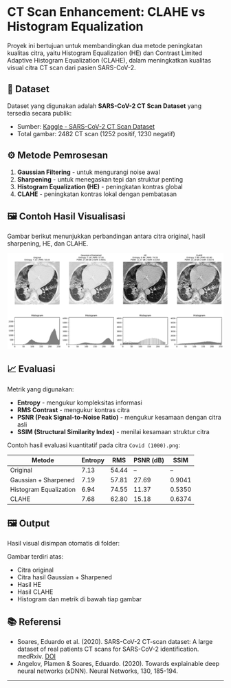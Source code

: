 # CT Scan Enhancement: CLAHE vs Histogram Equalization

Proyek ini bertujuan untuk membandingkan dua metode peningkatan kualitas citra, yaitu Histogram Equalization (HE) dan Contrast Limited Adaptive Histogram Equalization (CLAHE), dalam meningkatkan kualitas visual citra CT scan dari pasien SARS-CoV-2.

## 📂 Dataset
Dataset yang digunakan adalah **SARS-CoV-2 CT Scan Dataset** yang tersedia secara publik:

- Sumber: [Kaggle - SARS-CoV-2 CT Scan Dataset](https://www.kaggle.com/plameneduardo/sarscov2-ctscan-dataset)
- Total gambar: 2482 CT scan (1252 positif, 1230 negatif)

## ⚙️ Metode Pemrosesan
1. **Gaussian Filtering** - untuk mengurangi noise awal
2. **Sharpening** - untuk menegaskan tepi dan struktur penting
3. **Histogram Equalization (HE)** - peningkatan kontras global
4. **CLAHE** - peningkatan kontras lokal dengan pembatasan

## 🖼️ Contoh Hasil Visualisasi

Gambar berikut menunjukkan perbandingan antara citra original, hasil sharpening, HE, dan CLAHE.

![Hasil Visualisasi](results/comparison_Covid%20(1000).png)

## 📈 Evaluasi
Metrik yang digunakan:
- **Entropy** - mengukur kompleksitas informasi
- **RMS Contrast** - mengukur kontras citra
- **PSNR (Peak Signal-to-Noise Ratio)** - mengukur kesamaan dengan citra asli
- **SSIM (Structural Similarity Index)** - menilai kesamaan struktur citra

Contoh hasil evaluasi kuantitatif pada citra `Covid (1000).png`:

| Metode                 | Entropy | RMS    | PSNR (dB) | SSIM    |
|------------------------|---------|--------|-----------|---------|
| Original               | 7.13    | 54.44  | –         | –       |
| Gaussian + Sharpened   | 7.19    | 57.81  | 27.69     | 0.9041  |
| Histogram Equalization | 6.94    | 74.55  | 11.37     | 0.5350  |
| CLAHE                  | 7.68    | 62.80  | 15.18     | 0.6374  |

## 🖼️ Output
Hasil visual disimpan otomatis di folder:


Gambar terdiri atas:
- Citra original
- Citra hasil Gaussian + Sharpened
- Hasil HE
- Hasil CLAHE
- Histogram dan metrik di bawah tiap gambar

## 📚 Referensi
- Soares, Eduardo et al. (2020). SARS-CoV-2 CT-scan dataset: A large dataset of real patients CT scans for SARS-CoV-2 identification. medRxiv. [DOI](https://doi.org/10.1101/2020.04.24.20078584)
- Angelov, Plamen & Soares, Eduardo. (2020). Towards explainable deep neural networks (xDNN). Neural Networks, 130, 185-194.

---




